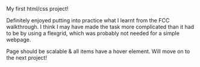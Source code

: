 My first html/css project!

Definitely enjoyed putting into practice what I learnt from the FCC walkthrough. I think I may have made the task more complicated than it had to be by using a flexgrid, which was probably not needed for a simple webpage. 

Page should be scalable & all items have a hover element. Will move on to the next project!
